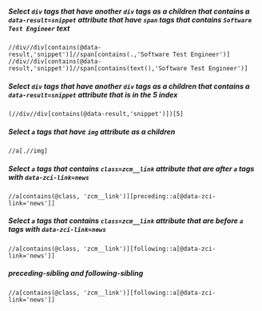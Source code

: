 ##### Select `div` tags that have another `div` tags as a children that contains a `data-result=snippet` attribute that have `span` tags that contains `Software Test Engineer` text

```xpath
//div//div[contains(@data-result,'snippet')]//span[contains(.,'Software Test Engineer')]
//div//div[contains(@data-result,'snippet')]//span[contains(text(),'Software Test Engineer')]
```

##### Select `div` tags that have another `div` tags as a children that contains a `data-result=snippet` attribute that is in the 5 index

```xpath
(//div//div[contains(@data-result,'snippet')])[5]
```

##### Select `a` tags that have `img` attribute as a children

```xpath
//a[.//img]
```

##### Select `a` tags that contains `class=zcm__link` attribute that are after `a` tags with `data-zci-link=news`

```xpath
//a[contains(@class, 'zcm__link')][preceding::a[@data-zci-link='news']]
```

##### Select `a` tags that contains `class=zcm__link` attribute that are before `a` tags with `data-zci-link=news`

```xpath
//a[contains(@class, 'zcm__link')][following::a[@data-zci-link='news']]
```

##### preceding-sibling and following-sibling
```xpath
//a[contains(@class, 'zcm__link')][following::a[@data-zci-link='news']]
```